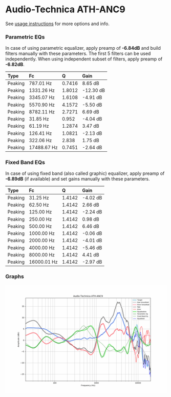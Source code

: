 # Audio-Technica ATH-ANC9
See [usage instructions](https://github.com/jaakkopasanen/AutoEq#usage) for more options and info.

### Parametric EQs
In case of using parametric equalizer, apply preamp of **-6.84dB** and build filters manually
with these parameters. The first 5 filters can be used independently.
When using independent subset of filters, apply preamp of **-6.82dB**.

| Type    | Fc          |      Q | Gain      |
|:--------|:------------|:-------|:----------|
| Peaking | 787.01 Hz   | 0.7416 | 8.65 dB   |
| Peaking | 1331.26 Hz  | 1.8012 | -12.30 dB |
| Peaking | 3345.07 Hz  | 1.6108 | -4.91 dB  |
| Peaking | 5570.90 Hz  | 4.1572 | -5.50 dB  |
| Peaking | 8782.11 Hz  | 2.7271 | 6.69 dB   |
| Peaking | 31.85 Hz    | 0.952  | -4.04 dB  |
| Peaking | 61.19 Hz    | 1.2874 | 3.47 dB   |
| Peaking | 126.41 Hz   | 1.0821 | -2.13 dB  |
| Peaking | 322.06 Hz   | 2.838  | 1.75 dB   |
| Peaking | 17488.67 Hz | 0.7451 | -2.64 dB  |

### Fixed Band EQs
In case of using fixed band (also called graphic) equalizer, apply preamp of **-6.89dB**
(if available) and set gains manually with these parameters.

| Type    | Fc          |      Q | Gain     |
|:--------|:------------|:-------|:---------|
| Peaking | 31.25 Hz    | 1.4142 | -4.02 dB |
| Peaking | 62.50 Hz    | 1.4142 | 2.66 dB  |
| Peaking | 125.00 Hz   | 1.4142 | -2.24 dB |
| Peaking | 250.00 Hz   | 1.4142 | 0.98 dB  |
| Peaking | 500.00 Hz   | 1.4142 | 6.46 dB  |
| Peaking | 1000.00 Hz  | 1.4142 | -0.06 dB |
| Peaking | 2000.00 Hz  | 1.4142 | -4.01 dB |
| Peaking | 4000.00 Hz  | 1.4142 | -5.46 dB |
| Peaking | 8000.00 Hz  | 1.4142 | 4.41 dB  |
| Peaking | 16000.01 Hz | 1.4142 | -2.97 dB |

### Graphs
![](./Audio-Technica%20ATH-ANC9.png)